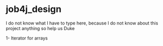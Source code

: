 # job4j_design
I do not know what I have to type here, because I do not know about this project anything
so help us Duke


1- Iterator for arrays
